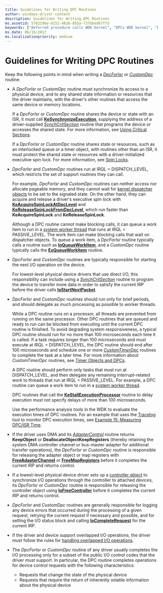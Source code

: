 ```yaml
---
title: Guidelines for Writing DPC Routines
author: windows-driver-content
description: Guidelines for Writing DPC Routines
ms.assetid: 570219be-d152-4826-855a-737bbed67ffd
keywords: ["deferred procedure calls WDK kernel", "DPCs WDK kernel", "DpcForIsr", "CustomDpc"]
ms.date: 06/16/2017
ms.localizationpriority: medium
---
```


# Guidelines for Writing DPC Routines





Keep the following points in mind when writing a [*DpcForIsr*](https://msdn.microsoft.com/library/windows/hardware/ff544079) or [*CustomDpc*](https://msdn.microsoft.com/library/windows/hardware/ff542972) routine:

-   A *DpcForIsr* or *CustomDpc* routine must synchronize its access to a physical device, and to any shared state information or resources that the driver maintains, with the driver's other routines that access the same device or memory locations.

    If a *DpcForIsr* or *CustomDpc* routine shares the device or state with an ISR, it must call [**KeSynchronizeExecution**](https://msdn.microsoft.com/library/windows/hardware/ff553302), supplying the address of a driver-supplied [*SynchCritSection*](https://msdn.microsoft.com/library/windows/hardware/ff563928) routine that programs the device or accesses the shared state. For more information, see [Using Critical Sections](using-critical-sections.md).

    If a *DpcForIsr* or *CustomDpc* routine shares state or resources, such as an interlocked queue or a timer object, with routines other than an ISR, it must protect the shared state or resources with a driver-initialized executive spin lock. For more information, see [Spin Locks](spin-locks.md).

-   *DpcForIsr* and *CustomDpc* routines run at IRQL = DISPATCH\_LEVEL, which restricts the set of support routines they can call.

    For example, *DpcForIsr* and *CustomDpc* routines can neither access nor allocate pageable memory, and they cannot wait for [kernel dispatcher objects](kernel-dispatcher-objects.md) to be set to the signaled state. On the other hand, they can acquire and release a driver's executive spin lock with [**KeAcquireSpinLockAtDpcLevel**](https://msdn.microsoft.com/library/windows/hardware/ff551921) and [**KeReleaseSpinLockFromDpcLevel**](https://msdn.microsoft.com/library/windows/hardware/ff553150), which run faster than **KeAcquireSpinLock** and **KeReleaseSpinLock**.

    Although a DPC routine cannot make blocking calls, it can queue a work item to run in a [system worker thread](system-worker-threads.md) that runs at IRQL = PASSIVE\_LEVEL. The work item can make blocking calls that wait on dispatcher objects. To queue a work item, a *DpcForIsr* routine typically calls a routine such as [**IoQueueWorkItem**](https://msdn.microsoft.com/library/windows/hardware/ff549466), and a *CustomDpc* routine typically calls the [**ExQueueWorkItem**](https://msdn.microsoft.com/library/windows/hardware/ff540216) routine.

-   *DpcForIsr* and *CustomDpc* routines are typically responsible for starting the next I/O operation on the device.

    For lowest-level physical device drivers that use direct I/O, this responsibility can include using a [*SynchCritSection*](https://msdn.microsoft.com/library/windows/hardware/ff563928) routine to program the device to transfer more data in order to satisfy the current IRP before the driver calls [**IoStartNextPacket**](https://msdn.microsoft.com/library/windows/hardware/ff550358).

-   *DpcForIsr* and *CustomDpc* routines should run only for brief periods, and should delegate as much processing as possible to worker threads.

    While a DPC routine runs on a processor, all threads are prevented from running on the same processor. Other DPC routines that are queued and ready to run can be blocked from executing until the current DPC routine is finished. To avoid degrading system responsiveness, a typical DPC routine should run for no more than 100 microseconds each time it is called. If a task requires longer than 100 microseconds and must execute at IRQL = DISPATCH\_LEVEL, the DPC routine should end after 100 microseconds and schedule one or more [*CustomTimerDpc*](https://msdn.microsoft.com/library/windows/hardware/ff542983) routines to complete the task at a later time. For more information about *CustomTimerDpc* routines, see [Timer Objects and DPCs](timer-objects-and-dpcs.md).

    A DPC routine should perform only tasks that must run at DISPATCH\_LEVEL, and then delegate any remaining interrupt-related work to threads that run at IRQL = PASSIVE\_LEVEL. For example, a DPC routine can queue a work item to run in a [system worker thread](system-worker-threads.md).

    DPC routines that call the [**KeStallExecutionProcessor**](https://msdn.microsoft.com/library/windows/hardware/ff553295) routine to delay execution must not specify delays of more than 100 microseconds.

    Use the performance analysis tools in the WDK to evaluate the execution times of DPC routines. For an example that uses the [Tracelog](https://msdn.microsoft.com/library/windows/hardware/ff552994) tool to monitor DPC execution times, see [Example 15: Measuring DPC/ISR Time](https://msdn.microsoft.com/library/windows/hardware/ff545764).

-   If the driver uses DMA and its [*AdapterControl*](https://msdn.microsoft.com/library/windows/hardware/ff540504) routine returns **KeepObject** or **DeallocateObjectKeepRegisters** (thereby retaining the system DMA controller channel or bus-master adapter for additional transfer operations), the *DpcForIsr* or *CustomDpc* routine is responsible for releasing the adapter object or map registers with [**FreeAdapterChannel**](https://msdn.microsoft.com/library/windows/hardware/ff546507) or [**FreeMapRegisters**](https://msdn.microsoft.com/library/windows/hardware/ff546513) before it completes the current IRP and returns control.

-   If a lowest-level physical device driver sets up a [controller object](using-controller-objects.md) to synchronize I/O operations through the controller to attached devices, its *DpcForIsr* or *CustomDpc* routine is responsible for releasing the controller object using [**IoFreeController**](https://msdn.microsoft.com/library/windows/hardware/ff549104) before it completes the current IRP and returns control.

-   *DpcForIsr* and *CustomDpc* routines are generally responsible for logging any device errors that occurred during the processing of a given request, retrying the current request if necessary and possible, and for setting the I/O status block and calling [**IoCompleteRequest**](https://msdn.microsoft.com/library/windows/hardware/ff548343) for the current IRP.

-   If the driver and device support overlapped I/O operations, the driver must follow the rules for [handling overlapped I/O operations](handling-overlapped-i-o-operations.md).

-   The *DpcForIsr* or *CustomDpc* routine of any driver usually completes the I/O processing only for a subset of the public I/O control codes that the driver must support. In particular, the DPC routine completes operations for device control requests with the following characteristics:
    -   Requests that change the state of the physical device
    -   Requests that require the return of inherently volatile information about the physical device

 

 




